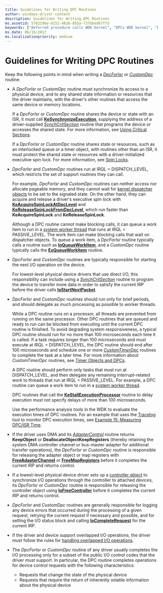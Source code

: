 ```yaml
---
title: Guidelines for Writing DPC Routines
author: windows-driver-content
description: Guidelines for Writing DPC Routines
ms.assetid: 570219be-d152-4826-855a-737bbed67ffd
keywords: ["deferred procedure calls WDK kernel", "DPCs WDK kernel", "DpcForIsr", "CustomDpc"]
ms.date: 06/16/2017
ms.localizationpriority: medium
---
```


# Guidelines for Writing DPC Routines





Keep the following points in mind when writing a [*DpcForIsr*](https://msdn.microsoft.com/library/windows/hardware/ff544079) or [*CustomDpc*](https://msdn.microsoft.com/library/windows/hardware/ff542972) routine:

-   A *DpcForIsr* or *CustomDpc* routine must synchronize its access to a physical device, and to any shared state information or resources that the driver maintains, with the driver's other routines that access the same device or memory locations.

    If a *DpcForIsr* or *CustomDpc* routine shares the device or state with an ISR, it must call [**KeSynchronizeExecution**](https://msdn.microsoft.com/library/windows/hardware/ff553302), supplying the address of a driver-supplied [*SynchCritSection*](https://msdn.microsoft.com/library/windows/hardware/ff563928) routine that programs the device or accesses the shared state. For more information, see [Using Critical Sections](using-critical-sections.md).

    If a *DpcForIsr* or *CustomDpc* routine shares state or resources, such as an interlocked queue or a timer object, with routines other than an ISR, it must protect the shared state or resources with a driver-initialized executive spin lock. For more information, see [Spin Locks](spin-locks.md).

-   *DpcForIsr* and *CustomDpc* routines run at IRQL = DISPATCH\_LEVEL, which restricts the set of support routines they can call.

    For example, *DpcForIsr* and *CustomDpc* routines can neither access nor allocate pageable memory, and they cannot wait for [kernel dispatcher objects](kernel-dispatcher-objects.md) to be set to the signaled state. On the other hand, they can acquire and release a driver's executive spin lock with [**KeAcquireSpinLockAtDpcLevel**](https://msdn.microsoft.com/library/windows/hardware/ff551921) and [**KeReleaseSpinLockFromDpcLevel**](https://msdn.microsoft.com/library/windows/hardware/ff553150), which run faster than **KeAcquireSpinLock** and **KeReleaseSpinLock**.

    Although a DPC routine cannot make blocking calls, it can queue a work item to run in a [system worker thread](system-worker-threads.md) that runs at IRQL = PASSIVE\_LEVEL. The work item can make blocking calls that wait on dispatcher objects. To queue a work item, a *DpcForIsr* routine typically calls a routine such as [**IoQueueWorkItem**](https://msdn.microsoft.com/library/windows/hardware/ff549466), and a *CustomDpc* routine typically calls the [**ExQueueWorkItem**](https://msdn.microsoft.com/library/windows/hardware/ff540216) routine.

-   *DpcForIsr* and *CustomDpc* routines are typically responsible for starting the next I/O operation on the device.

    For lowest-level physical device drivers that use direct I/O, this responsibility can include using a [*SynchCritSection*](https://msdn.microsoft.com/library/windows/hardware/ff563928) routine to program the device to transfer more data in order to satisfy the current IRP before the driver calls [**IoStartNextPacket**](https://msdn.microsoft.com/library/windows/hardware/ff550358).

-   *DpcForIsr* and *CustomDpc* routines should run only for brief periods, and should delegate as much processing as possible to worker threads.

    While a DPC routine runs on a processor, all threads are prevented from running on the same processor. Other DPC routines that are queued and ready to run can be blocked from executing until the current DPC routine is finished. To avoid degrading system responsiveness, a typical DPC routine should run for no more than 100 microseconds each time it is called. If a task requires longer than 100 microseconds and must execute at IRQL = DISPATCH\_LEVEL, the DPC routine should end after 100 microseconds and schedule one or more [*CustomTimerDpc*](https://msdn.microsoft.com/library/windows/hardware/ff542983) routines to complete the task at a later time. For more information about *CustomTimerDpc* routines, see [Timer Objects and DPCs](timer-objects-and-dpcs.md).

    A DPC routine should perform only tasks that must run at DISPATCH\_LEVEL, and then delegate any remaining interrupt-related work to threads that run at IRQL = PASSIVE\_LEVEL. For example, a DPC routine can queue a work item to run in a [system worker thread](system-worker-threads.md).

    DPC routines that call the [**KeStallExecutionProcessor**](https://msdn.microsoft.com/library/windows/hardware/ff553295) routine to delay execution must not specify delays of more than 100 microseconds.

    Use the performance analysis tools in the WDK to evaluate the execution times of DPC routines. For an example that uses the [Tracelog](https://msdn.microsoft.com/library/windows/hardware/ff552994) tool to monitor DPC execution times, see [Example 15: Measuring DPC/ISR Time](https://msdn.microsoft.com/library/windows/hardware/ff545764).

-   If the driver uses DMA and its [*AdapterControl*](https://msdn.microsoft.com/library/windows/hardware/ff540504) routine returns **KeepObject** or **DeallocateObjectKeepRegisters** (thereby retaining the system DMA controller channel or bus-master adapter for additional transfer operations), the *DpcForIsr* or *CustomDpc* routine is responsible for releasing the adapter object or map registers with [**FreeAdapterChannel**](https://msdn.microsoft.com/library/windows/hardware/ff546507) or [**FreeMapRegisters**](https://msdn.microsoft.com/library/windows/hardware/ff546513) before it completes the current IRP and returns control.

-   If a lowest-level physical device driver sets up a [controller object](using-controller-objects.md) to synchronize I/O operations through the controller to attached devices, its *DpcForIsr* or *CustomDpc* routine is responsible for releasing the controller object using [**IoFreeController**](https://msdn.microsoft.com/library/windows/hardware/ff549104) before it completes the current IRP and returns control.

-   *DpcForIsr* and *CustomDpc* routines are generally responsible for logging any device errors that occurred during the processing of a given request, retrying the current request if necessary and possible, and for setting the I/O status block and calling [**IoCompleteRequest**](https://msdn.microsoft.com/library/windows/hardware/ff548343) for the current IRP.

-   If the driver and device support overlapped I/O operations, the driver must follow the rules for [handling overlapped I/O operations](handling-overlapped-i-o-operations.md).

-   The *DpcForIsr* or *CustomDpc* routine of any driver usually completes the I/O processing only for a subset of the public I/O control codes that the driver must support. In particular, the DPC routine completes operations for device control requests with the following characteristics:
    -   Requests that change the state of the physical device
    -   Requests that require the return of inherently volatile information about the physical device

 

 




